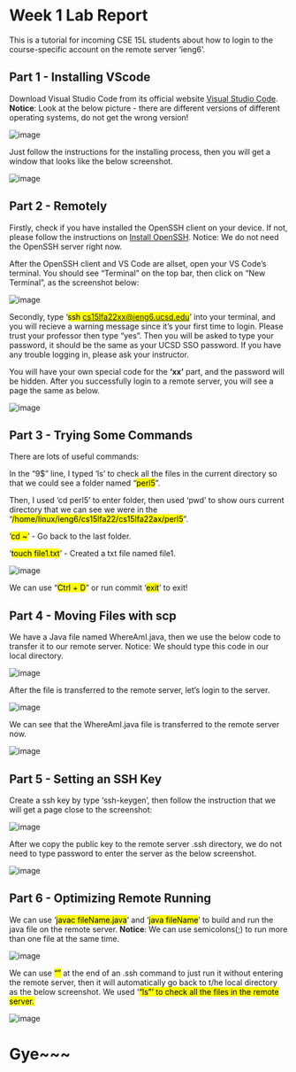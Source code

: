 # __Week 1 Lab Report__ 

This is a tutorial for incoming CSE 15L students about how to login to the course-specific account on the remote server ‘ieng6’.

## Part 1 - Installing VScode

Download Visual Studio Code from its official website [Visual Studio Code](https://code.visualstudio.com/). __Notice__: Look at the below picture - there are different versions of different operating systems, do not get the wrong version!

![image](1.png)

Just follow the instructions for the installing process, then you will get a window that looks like the below screenshot.

![image](2.png)

## Part 2 - Remotely 

Firstly, check if you have installed the OpenSSH client on your device. If not, please follow the instructions on [Install OpenSSH](https://code.visualstudio.com/docs/remote/ssh#_connect-to-a-remote-host). Notice: We do not need the OpenSSH server right now.

After the OpenSSH client and VS Code are allset, open your VS Code’s terminal. You should see “Terminal” on the top bar, then click on “New Terminal”, as the screenshot below:

![image](3.png)

Secondly, type ‘<mark>ssh cs15lfa22xx@ieng6.ucsd.edu</mark>’ into your terminal, and you will recieve a  warning message since it’s your first time to login. Please trust your professor then type “yes”. Then you will be asked to type your password, it should be the same as your UCSD SSO password. If you have any trouble logging in, please ask your instructor.
 
You will have your own special code for the __‘xx’__ part, and the password will be hidden. After you successfully login to a remote server, you will see a page the same as below.

![image](4.png)

## Part 3 - Trying Some Commands

There are lots of useful commands:

In the “9$” line, I typed ‘ls’ to check all the files in the current directory so that we could see a folder named “<mark>perl5</mark>”.

Then, I used ‘cd perl5’ to enter folder, then used ‘pwd’ to show ours current directory that we can see we were in the “<mark>/home/linux/ieng6/cs15lfa22/cs15lfa22ax/perl5</mark>”.

‘<mark>cd ~</mark>’ - Go back to the last folder.

‘<mark>touch file1.txt</mark>’ - Created a txt file named file1.
 
![image](5.png)

We can use “<mark>Ctrl + D</mark>” or run commit ‘<mark>exit</mark>’ to exit!

## Part 4 - Moving Files with scp

We have a Java file named WhereAmI.java, then we use the below code to transfer it to our remote server. Notice: We should type this code in our local directory.

![image](6.png)

After the file is transferred to the remote server, let’s login to the server.

![image](7.png)

We can see that the WhereAmI.java file is transferred to the remote server now.

![image](8.png)

## Part 5 - Setting an SSH Key

Create a ssh key by type ‘ssh-keygen’, then follow the instruction that we will get a page close to the screenshot:

![image](9.png)
 
After we copy the public key to the remote server .ssh directory, we do not need to type password to enter the server as the below screenshot.

![image](10.png)

## Part 6 - Optimizing Remote Running

We can use ‘<mark>javac fileName.java</mark>’ and ‘<mark>java fileName</mark>’ to build and run the java file on the remote server. __Notice__: We can use semicolons(;) to run more than one file at the same time.

![image](11.png)

We can use <mark>“”</mark> at the end of an .ssh command to just run it without entering the remote server, then it will automatically go back to t/he local directory as the below screenshot. We used ‘<mark>“ls”<mark>’ to check all the files in the remote server.

![image](12.png)

# Gye~~~